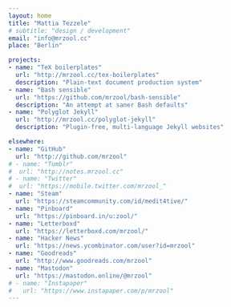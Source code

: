 ```yaml
---
layout: home
title: "Mattia Tezzele"
# subtitle: "design / development"
email: "info@mrzool.cc"
place: "Berlin"

projects:
- name: "TeX boilerplates"
  url: "http://mrzool.cc/tex-boilerplates"
  description: "Plain-text document production system"
- name: "Bash sensible"
  url: "https://github.com/mrzool/bash-sensible"
  description: "An attempt at saner Bash defaults"
- name: "Polyglot Jekyll"
  url: "http://mrzool.cc/polyglot-jekyll"
  description: "Plugin-free, multi-language Jekyll websites"

elsewhere:
- name: "GitHub"
  url: "http://github.com/mrzool"
# - name: "Tumblr"
#  url: "http://notes.mrzool.cc"
# - name: "Twitter"
#  url: "https://mobile.twitter.com/mrzool_"
- name: "Steam"
  url: "https://steamcommunity.com/id/medit4tive/"
- name: "Pinboard"
  url: "https://pinboard.in/u:zool/"
- name: "Letterboxd"
  url: "https://letterboxd.com/mrzool/"
- name: "Hacker News"
  url: "https://news.ycombinator.com/user?id=mrzool"
- name: "Goodreads"
  url: "http://www.goodreads.com/mrzool" 
- name: "Mastodon"
  url: "https://mastodon.online/@mrzool" 
# - name: "Instapaper"
#   url: "https://www.instapaper.com/p/mrzool"
---
```


